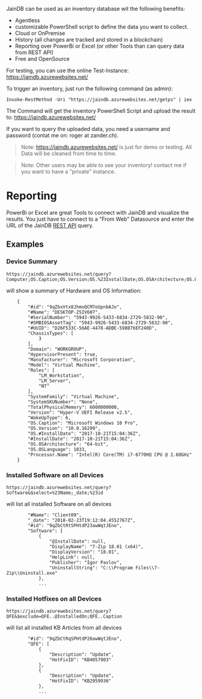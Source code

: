 JainDB can be used as an inventory database wit the following benefits:
* Agentless
* customizable PowerShell script to define the data you want to collect.
* Cloud or OnPremise
* History (all changes are tracked and stored in a blockchain)
* Reporting over PowerBi or Excel (or other Tools than can query data from REST API)
* Free and OpenSource

For testing, you can use the online Test-Instance: https://jaindb.azurewebsites.net/

To trigger an inventory, just run the following command (as admin):
```
Invoke-RestMethod -Uri "https://jaindb.azurewebsites.net/getps" | iex
```

The Command will get the inventory PowerShell Script and upload the result to: https://jaindb.azurewebsites.net/

If you want to query the uploaded data, you need a username and password (contat me on: roger at zander.ch).

>Note: https://jaindb.azurewebsites.net/ is just for demo or testing. All Data will be cleaned from time to time. 

>Note: Other users may be able to see your inventory! contact me if you want to have a "private" instance.

# Reporting
PowerBi or Excel are great Tools to connect with JainDB and visualize the results. You just have to connect to a "From Web" Datasource and enter the URL of the JainDB [REST API](https://github.com/rzander/jaindb/wiki/REST-API) query.

## Examples

### Device Summary
```
https://jaindb.azurewebsites.net/query?Computer;OS.Caption;OS.Version;OS.%23InstallDate;OS.OSArchitecture;OS.OSLanguage;Processor.Name
```
will show a summary of Hardware and OS Information:
```
    {
        "#id": "9qZbxVtx8JhmoQCM7oUpnbAJo",
        "#Name": "DESKTOP-25IV607",
        "#SerialNumber": "5943-9926-5433-6834-2729-5832-90",
        "#SMBIOSAssetTag": "5943-9926-5433-6834-2729-5832-90",
        "#UUID": "D26F533C-56AE-4478-ADBE-598B76EF240D",
        "ChassisTypes": [
            3
        ],
        "Domain": "WORKGROUP",
        "HypervisorPresent": true,
        "Manufacturer": "Microsoft Corporation",
        "Model": "Virtual Machine",
        "Roles": [
            "LM_Workstation",
            "LM_Server",
            "NT"
        ],
        "SystemFamily": "Virtual Machine",
        "SystemSKUNumber": "None",
        "TotalPhysicalMemory": 6000000000,
        "Version": "Hyper-V UEFI Release v2.5",
        "WakeUpType": 6,
        "OS.Caption": "Microsoft Windows 10 Pro",
        "OS.Version": "10.0.16299",
        "OS.#InstallDate": "2017-10-21T15:04:36Z",
        "#InstallDate": "2017-10-21T15:04:36Z",
        "OS.OSArchitecture": "64-bit",
        "OS.OSLanguage": 1033,
        "Processor.Name": "Intel(R) Core(TM) i7-6770HQ CPU @ 2.60GHz"
    }
```

### Installed Software on all Devices
```
https://jaindb.azurewebsites.net/query?Software&$select=%23Name;_date;%23id
```
will list all installed Software on all devices
```
        "#Name": "Client09",
        "_date": "2018-02-23T19:12:04.4552767Z",
        "#id": "9qZbCtRtSPHtdP23awWqtJEno",
        "Software": [
            {
                "@InstallDate": null,
                "DisplayName": "7-Zip 18.01 (x64)",
                "DisplayVersion": "18.01",
                "HelpLink": null,
                "Publisher": "Igor Pavlov",
                "UninstallString": "C:\\Program Files\\7-Zip\\Uninstall.exe"
            },
            ...
```

### Installed Hotfixes on all Devices
```
https://jaindb.azurewebsites.net/query?QFE&$exclude=QFE..@InstalledOn;QFE..Caption
```
will list all installed KB Articles from all devices
```
        "#id": "9qZbCtRqSPHtdP26awWqtJEno",
        "QFE": [
            {
                "Description": "Update",
                "HotFixID": "KB4057903"
            },
            {
                "Description": "Update",
                "HotFixID": "KB2959936"
            },
            ...
```
